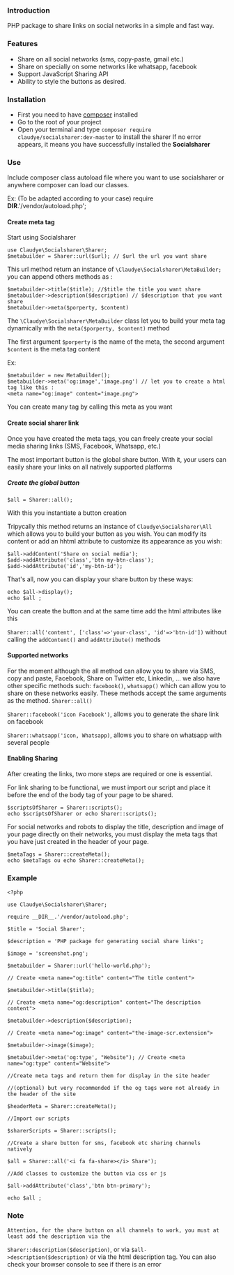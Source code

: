 
  

### Introduction

PHP package to share links on social networks in a simple and fast way.

### Features

- Share on all social networks (sms, copy-paste, gmail etc.)
- Share on specially on some networks like whatsapp, facebook
- Support JavaScript Sharing API
- Ability to style the buttons as desired.

### Installation
- First you need to have [composer](https://getcomposer.org/download/) installed
- Go to the root of your project
- Open your terminal and type `composer require claudye/socialsharer:dev-master` to install the sharer
If no error appears, it means you have successfully installed the **Socialsharer**

### Use

Include composer class autoload file where you want to use socialsharer or anywhere composer can load our classes.


Ex: (To be adapted according to your case)
    require __DIR__.'/vendor/autoload.php';

#### Create meta tag
Start using Socialsharer 

    use Claudye\Socialsharer\Sharer;
    $metabuilder = Sharer::url($url); // $url the url you want share


This url method return an instance of `\Claudye\Socialsharer\MetaBuilder;` you can append others methods as :

    $metabuilder->title($title); //$title the title you want share
    $metabuilder->description($description) // $description that you want share
    $metabuilder->meta($porperty, $content)


The `\Claudye\Socialsharer\MetaBuilder` class let you to build your meta tag dynamically with the `meta($porperty, $content)` method

The first argument `$porperty` is the name of the meta, the second argument `$content` is the meta tag content

Ex:

    $metabuilder = new MetaBuilder();
    $metabuilder->meta('og:image','image.png') // let you to create a html tag like this :  
    <meta name="og:image" content="image.png">

 
You can create many tag by calling this meta as you want

#### Create social sharer link

Once you have created the meta tags, you can freely create your social media sharing links (SMS, Facebook, Whatsapp, etc.)

The most important button is the global share button. With it, your users can easily share your links on all natively supported platforms

##### Create the global button

    $all = Sharer::all();

With this you instantiate a button creation

Tripycally this method returns an instance of `Claudye\Socialsharer\All` which allows you to build your button as you wish. You can modify its content or add an hhtml attribute to customize its appearance as you wish:

    $all->addContent('Share on social media');
    $add->addAttribute('class','btn my-btn-class');
    $add->addAttribute('id','my-btn-id');

That's all, now you can display your share button by these ways:

    echo $all->display();
    echo $all ;

You can create the button and at the same time add the html attributes like this

`Sharer::all('content', ['class'=>'your-class', 'id'=>'btn-id'])` without calling the `addContent()` and `addAttribute()` methods

#### Supported networks

For the moment although the all method can allow you to share via SMS, copy and paste, Facebook, Share on Twitter etc, Linkedin, ... we also have other specific methods such: `facebook()`, `whatsapp()` which can allow you to share on these networks easily. These methods accept the same arguments as the method. `Sharer::all()`

`Sharer::facebook('icon Facebook')`, allows you to generate the share link on facebook

`Sharer::whatsapp('icon, Whatsapp)`, allows you to share on whatsapp with several people
  

#### Enabling Sharing

After creating the links, two more steps are required or one is essential.

For link sharing to be functional, we must import our script and place it before the end of the body tag of your page to be shared.
  

    $scriptsOfSharer = Sharer::scripts();
    echo $scriptsOfSharer or echo Sharer::scripts();

For social networks and robots to display the title, description and image of your page directly on their networks, you must display the meta tags that you have just created in the header of your page.

    $metaTags = Sharer::createMeta();
    echo $metaTags ou echo Sharer::createMeta();

### Example


    <?php
    
    use Claudye\Socialsharer\Sharer;
    
    require __DIR__.'/vendor/autoload.php';
    
    $title = 'Social Sharer';
    
    $description = 'PHP package for generating social share links';
    
    $image = 'screenshot.png';
    
    $metabuilder = Sharer::url('hello-world.php');
    
    // Create <meta name="og:title" content="The title content">
    
    $metabuilder->title($title);
    
    // Create <meta name="og:description" content="The description content">
    
    $metabuilder->description($description);
    
    // Create <meta name="og:image" content="the-image-scr.extension">
    
    $metabuilder->image($image);
    
    $metabuilder->meta('og:type', "Website"); // Create <meta name="og:type" content="Website">
    
    //Create meta tags and return them for display in the site header
    
    //(optional) but very recommended if the og tags were not already in the header of the site
    
    $headerMeta = Sharer::createMeta();
    
    //Import our scripts
    
    $sharerScripts = Sharer::scripts();
    
    //Create a share button for sms, facebook etc sharing channels natively
    
    $all = Sharer::all('<i fa fa-share></i> Share');
    
    //Add classes to customize the button via css or js
    
    $all->addAttribute('class','btn btn-primary');
    
    echo $all ;
### Note
    Attention, for the share button on all channels to work, you must at least add the description via the
 `Sharer::description($description)`, or via `$all->description($description)` or via the html description tag.
    You can also check your browser console to see if there is an error